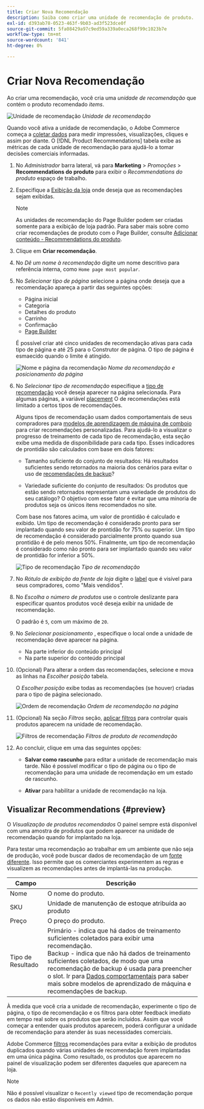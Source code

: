 ```yaml
---
title: Criar Nova Recomendação
description: Saiba como criar uma unidade de recomendação de produto.
exl-id: d393ab78-0523-463f-9b03-ad3f523dce0f
source-git-commit: 5fa08429a97c9ed59a339a0eca268f99c1023b7e
workflow-type: tm+mt
source-wordcount: '841'
ht-degree: 0%

---
```


# Criar Nova Recomendação

Ao criar uma recomendação, você cria uma _unidade de recomendação_ que contém o produto recomendado _items_.

![Unidade de recomendação](assets/unit.png)
_Unidade de recomendação_

Quando você ativa a unidade de recomendação, o Adobe Commerce começa a [coletar dados](workspace.md) para medir impressões, visualizações, cliques e assim por diante. O [!DNL Product Recommendations] tabela exibe as métricas de cada unidade de recomendação para ajudá-lo a tomar decisões comerciais informadas.

1. No _Administrador_ barra lateral, vá para **Marketing** > _Promoções_ > **Recommendations do produto** para exibir o _Recommendations do produto_ espaço de trabalho.

1. Especifique a [Exibição da loja](https://docs.magento.com/user-guide/configuration/scope.html) onde deseja que as recomendações sejam exibidas.

   >[!NOTE]
   >
   > As unidades de recomendação do Page Builder podem ser criadas somente para a exibição de loja padrão. Para saber mais sobre como criar recomendações de produto com o Page Builder, consulte [Adicionar conteúdo - Recommendations do produto](https://docs.magento.com/user-guide/cms/page-builder-add-recommendations.html).

1. Clique em **Criar recomendação**.

1. No _Dê um nome à recomendação_ digite um nome descritivo para referência interna, como `Home page most popular`.

1. No _Selecionar tipo de página_ selecione a página onde deseja que a recomendação apareça a partir das seguintes opções:

   - Página inicial
   - Categoria
   - Detalhes do produto
   - Carrinho
   - Confirmação
   - [Page Builder](https://docs.magento.com/user-guide/cms/page-builder-add-recommendations.html)

   É possível criar até cinco unidades de recomendação ativas para cada tipo de página e até 25 para o Construtor de página. O tipo de página é esmaecido quando o limite é atingido.

   ![Nome e página da recomendação](assets/create-recommendation.png)
   _Nome da recomendação e posicionamento da página_

1. No _Selecionar tipo de recomendação_ especifique a [tipo de recomendação](type.md) você deseja aparecer na página selecionada. Para algumas páginas, a variável [placement](placement.md) O de recomendações está limitado a certos tipos de recomendações.

   Alguns tipos de recomendação usam dados comportamentais de seus compradores para [modelos de aprendizagem de máquina de comboio](behavioral-data.md) para criar recomendações personalizadas. Para ajudá-lo a visualizar o progresso de treinamento de cada tipo de recomendação, esta seção exibe uma medida de disponibilidade para cada tipo. Esses indicadores de prontidão são calculados com base em dois fatores:

   - Tamanho suficiente do conjunto de resultados: Há resultados suficientes sendo retornados na maioria dos cenários para evitar o uso de [recomendações de backup](behavioral-data.md#backuprecs)?

   - Variedade suficiente do conjunto de resultados: Os produtos que estão sendo retornados representam uma variedade de produtos do seu catálogo? O objetivo com esse fator é evitar que uma minoria de produtos seja os únicos itens recomendados no site.

   Com base nos fatores acima, um valor de prontidão é calculado e exibido. Um tipo de recomendação é considerado pronto para ser implantado quando seu valor de prontidão for 75% ou superior. Um tipo de recomendação é considerado parcialmente pronto quando sua prontidão é de pelo menos 50%. Finalmente, um tipo de recomendação é considerado como não pronto para ser implantado quando seu valor de prontidão for inferior a 50%.

   ![Tipo de recomendação](assets/create-recommendation-select-type.png)
   _Tipo de recomendação_

1. No _Rótulo de exibição da frente de loja_ digite o [label](placement.md#recommendation-labels) que é visível para seus compradores, como &quot;Mais vendidos&quot;.

1. No _Escolha o número de produtos_ use o controle deslizante para especificar quantos produtos você deseja exibir na unidade de recomendação.

   O padrão é `5`, com um máximo de `20`.

1. No _Selecionar posicionamento_ , especifique o local onde a unidade de recomendação deve aparecer na página.

   - Na parte inferior do conteúdo principal
   - Na parte superior do conteúdo principal

1. (Opcional) Para alterar a ordem das recomendações, selecione e mova as linhas na _Escolher posição_ tabela.

   O _Escolher posição_ exibe todas as recomendações (se houver) criadas para o tipo de página selecionado.

   ![Ordem de recomendação](assets/create-recommendation-select-placement.png)
   _Ordem de recomendação na página_

1. (Opcional) Na seção _Filtros_ seção, [aplicar filtros](filters.md) para controlar quais produtos aparecem na unidade de recomendação.

   ![Filtros de recomendação](assets/create-recommendation-filter-products.png)
   _Filtros de produto de recomendação_

1. Ao concluir, clique em uma das seguintes opções:

   - **Salvar como rascunho** para editar a unidade de recomendação mais tarde. Não é possível modificar o tipo de página ou o tipo de recomendação para uma unidade de recomendação em um estado de rascunho.

   - **Ativar** para habilitar a unidade de recomendação na loja.

## Visualizar Recommendations {#preview}

O _Visualização de produtos recomendados_ O painel sempre está disponível com uma amostra de produtos que podem aparecer na unidade de recomendação quando for implantado na loja.

Para testar uma recomendação ao trabalhar em um ambiente que não seja de produção, você pode buscar dados de recomendação de um [fonte diferente](settings.md). Isso permite que os comerciantes experimentem as regras e visualizem as recomendações antes de implantá-las na produção.

| Campo | Descrição |
|---|---|
| Nome | O nome do produto. |
| SKU | Unidade de manutenção de estoque atribuída ao produto |
| Preço | O preço do produto. |
| Tipo de Resultado | Primário - indica que há dados de treinamento suficientes coletados para exibir uma recomendação.<br />Backup - indica que não há dados de treinamento suficientes coletados, de modo que uma recomendação de backup é usada para preencher o slot. Ir para [Dados comportamentais](behavioral-data.md) para saber mais sobre modelos de aprendizado de máquina e recomendações de backup. |

À medida que você cria a unidade de recomendação, experimente o tipo de página, o tipo de recomendação e os filtros para obter feedback imediato em tempo real sobre os produtos que serão incluídos. Assim que você começar a entender quais produtos aparecem, poderá configurar a unidade de recomendação para atender às suas necessidades comerciais.

Adobe Commerce [filtros](filters.md) recomendações para evitar a exibição de produtos duplicados quando várias unidades de recomendação forem implantadas em uma única página. Como resultado, os produtos que aparecem no painel de visualização podem ser diferentes daqueles que aparecem na loja.

>[!NOTE]
>
> Não é possível visualizar o `Recently viewed` tipo de recomendação porque os dados não estão disponíveis em Admin.
